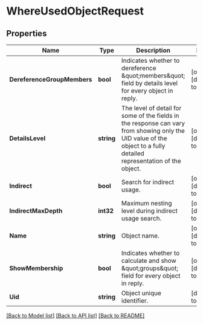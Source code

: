 # WhereUsedObjectRequest

## Properties
Name | Type | Description | Notes
------------ | ------------- | ------------- | -------------
**DereferenceGroupMembers** | **bool** | Indicates whether to dereference \&quot;members\&quot; field by details level for every object in reply. | [optional] [default to null]
**DetailsLevel** | **string** | The level of detail for some of the fields in the response can vary from showing only the UID value of the object to a fully detailed representation of the object. | [optional] [default to null]
**Indirect** | **bool** | Search for indirect usage. | [optional] [default to null]
**IndirectMaxDepth** | **int32** | Maximum nesting level during indirect usage search. | [optional] [default to null]
**Name** | **string** | Object name. | [optional] [default to null]
**ShowMembership** | **bool** | Indicates whether to calculate and show \&quot;groups\&quot; field for every object in reply. | [optional] [default to null]
**Uid** | **string** | Object unique identifier. | [default to null]

[[Back to Model list]](../README.md#documentation-for-models) [[Back to API list]](../README.md#documentation-for-api-endpoints) [[Back to README]](../README.md)


